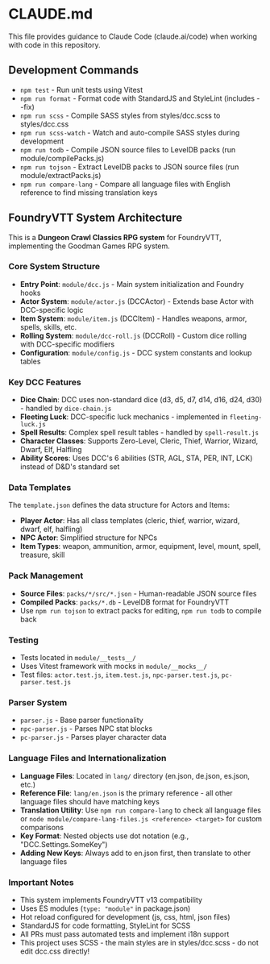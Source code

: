 # CLAUDE.md

This file provides guidance to Claude Code (claude.ai/code) when working with code in this repository.

## Development Commands

- `npm test` - Run unit tests using Vitest
- `npm run format` - Format code with StandardJS and StyleLint (includes --fix)
- `npm run scss` - Compile SASS styles from styles/dcc.scss to styles/dcc.css
- `npm run scss-watch` - Watch and auto-compile SASS styles during development
- `npm run todb` - Compile JSON source files to LevelDB packs (run module/compilePacks.js)
- `npm run tojson` - Extract LevelDB packs to JSON source files (run module/extractPacks.js)
- `npm run compare-lang` - Compare all language files with English reference to find missing translation keys

## FoundryVTT System Architecture

This is a **Dungeon Crawl Classics RPG system** for FoundryVTT, implementing the Goodman Games RPG system.

### Core System Structure

- **Entry Point**: `module/dcc.js` - Main system initialization and Foundry hooks
- **Actor System**: `module/actor.js` (DCCActor) - Extends base Actor with DCC-specific logic
- **Item System**: `module/item.js` (DCCItem) - Handles weapons, armor, spells, skills, etc.
- **Rolling System**: `module/dcc-roll.js` (DCCRoll) - Custom dice rolling with DCC-specific modifiers
- **Configuration**: `module/config.js` - DCC system constants and lookup tables

### Key DCC Features

- **Dice Chain**: DCC uses non-standard dice (d3, d5, d7, d14, d16, d24, d30) - handled by `dice-chain.js`
- **Fleeting Luck**: DCC-specific luck mechanics - implemented in `fleeting-luck.js`
- **Spell Results**: Complex spell result tables - handled by `spell-result.js`
- **Character Classes**: Supports Zero-Level, Cleric, Thief, Warrior, Wizard, Dwarf, Elf, Halfling
- **Ability Scores**: Uses DCC's 6 abilities (STR, AGL, STA, PER, INT, LCK) instead of D&D's standard set

### Data Templates

The `template.json` defines the data structure for Actors and Items:
- **Player Actor**: Has all class templates (cleric, thief, warrior, wizard, dwarf, elf, halfling)
- **NPC Actor**: Simplified structure for NPCs
- **Item Types**: weapon, ammunition, armor, equipment, level, mount, spell, treasure, skill

### Pack Management

- **Source Files**: `packs/*/src/*.json` - Human-readable JSON source files
- **Compiled Packs**: `packs/*.db` - LevelDB format for FoundryVTT
- Use `npm run tojson` to extract packs for editing, `npm run todb` to compile back

### Testing

- Tests located in `module/__tests__/`
- Uses Vitest framework with mocks in `module/__mocks__/`
- Test files: `actor.test.js`, `item.test.js`, `npc-parser.test.js`, `pc-parser.test.js`

### Parser System

- `parser.js` - Base parser functionality
- `npc-parser.js` - Parses NPC stat blocks
- `pc-parser.js` - Parses player character data

### Language Files and Internationalization

- **Language Files**: Located in `lang/` directory (en.json, de.json, es.json, etc.)
- **Reference File**: `lang/en.json` is the primary reference - all other language files should have matching keys
- **Translation Utility**: Use `npm run compare-lang` to check all language files or `node module/compare-lang-files.js <reference> <target>` for custom comparisons
- **Key Format**: Nested objects use dot notation (e.g., "DCC.Settings.SomeKey")
- **Adding New Keys**: Always add to en.json first, then translate to other language files

### Important Notes

- This system implements FoundryVTT v13 compatibility
- Uses ES modules (`type: "module"` in package.json)
- Hot reload configured for development (js, css, html, json files)
- StandardJS for code formatting, StyleLint for SCSS
- All PRs must pass automated tests and implement i18n support
- This project uses SCSS - the main styles are in styles/dcc.scss - do not edit dcc.css directly!
